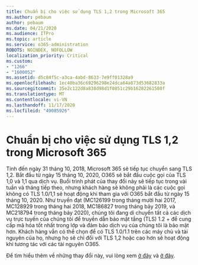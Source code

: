 ```yaml
---
title: Chuẩn bị cho việc sử dụng TLS 1,2 trong Microsoft 365
ms.author: pebaum
author: pebaum
ms.date: 04/21/2020
ms.audience: ITPro
ms.topic: article
ms.service: o365-administration
ROBOTS: NOINDEX, NOFOLLOW
localization_priority: Critical
ms.custom:
- "1266"
- "1600052"
ms.assetid: d5c84f5c-a3ca-4abd-8633-7e9ff01328a9
ms.openlocfilehash: 1ec40ba36c69296298e24dca64a873d53682833a
ms.sourcegitcommit: 35e2c122d8a838d98d1f0851c29b16282261580f
ms.translationtype: MT
ms.contentlocale: vi-VN
ms.lasthandoff: 11/17/2020
ms.locfileid: "49085926"
---
```

# <a name="prepare-for-use-of-tls-12-in-microsoft-365"></a>Chuẩn bị cho việc sử dụng TLS 1,2 trong Microsoft 365

Tính đến ngày 31 tháng 10, 2018, Microsoft 365 sẽ tiếp tục chuyển sang TLS 1,2. Bắt đầu từ ngày 15 tháng 10, 2020, O365 sẽ bắt đầu cuộc gọi của TLS 1,0 và 1,1 qua dịch vụ. Buổi trình phát của thay đổi này sẽ tiếp tục trong vài tuần và tháng tiếp theo, nhưng khách hàng sẽ không phải là các cuộc gọi không có TLS 1.0/1,1 sẽ hoạt động khi tham gia với O365 bắt đầu từ ngày 15 tháng 10, 2020. Như truyền đạt (MC126199 trong tháng mười hai 2017, MC128929 trong tháng hai 2018, MC186827 trong tháng bảy 2019, và MC218794 trong tháng bảy 2020), chúng tôi đang di chuyển tất cả các dịch vụ trực tuyến của chúng tôi để truyền dẫn bảo mật tầng (TLS) 1.2 + để cung cấp mã hóa tốt nhất trong lớp và đảm bảo dịch vụ của chúng tôi là bảo mật hơn. Khách hàng vẫn có thể chọn để có TLS 1.0/1.1 trên các máy chủ và tài nguyên của họ, nhưng họ sẽ chỉ đối với TLS 1,2 hoặc cao hơn sẽ hoạt động khi tương tác với các tài nguyên O365.
  
Để tìm hiểu thêm về những thay đổi này, vui lòng xem [ở đây](https://docs.microsoft.com/microsoft-365/compliance/prepare-tls-1.2-in-office-365?view=o365-worldwide) và [ở đây](https://docs.microsoft.com/microsoft-365/compliance/tls-1.0-and-1.1-deprecation-for-office-365?view=o365-worldwide).

  
